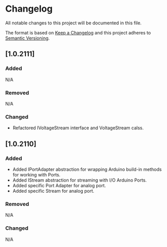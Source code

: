 # Changelog
All notable changes to this project will be documented in this file.

The format is based on [Keep a Changelog](http://keepachangelog.com/en/1.0.0/)
and this project adheres to [Semantic Versioning](http://semver.org/spec/v2.0.0.html).

## [1.0.2111]
### Added
N/A

### Removed
N/A

### Changed
- Refactored IVoltageStream interface and VoltageStream calss.

## [1.0.2110]
### Added
- Added IPortAdapter abstraction for wrapping Arduino build-in methods for working with Ports.
- Added IStream abstraction for streaming with I/O Arduino Ports.
- Added specific Port Adapter for analog port.
- Added specific Stream for analog port.

### Removed
N/A

### Changed
N/A